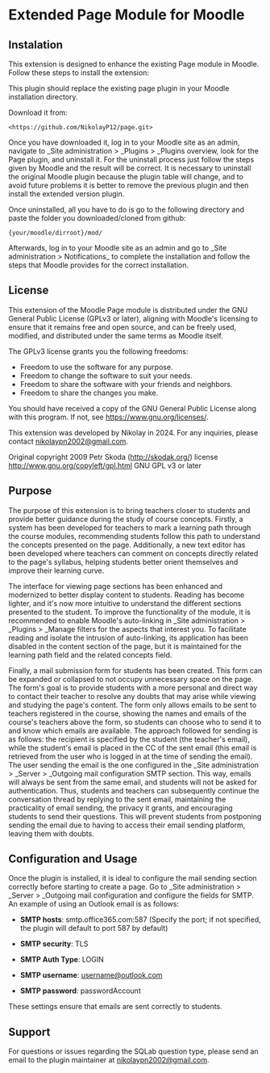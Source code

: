 # Extended Page Module for Moodle

## Instalation

This extension is designed to enhance the existing Page module in Moodle.
Follow these steps to install the extension:

This plugin should replace the existing page plugin in your Moodle installation directory.

Download it from:

    <https://github.com/NikolayP12/page.git>

Once you have downloaded it, log in to your Moodle site as an admin, navigate to \_Site administration > \_Plugins > \_Plugins overview, look for the Page plugin, and uninstall it. For the uninstall process just follow the steps given by Moodle and the result will be correct. It is necessary to uninstall the original Moodle plugin because the plugin table will change, and to avoid future problems it is better to remove the previous plugin and then install the extended version plugin.

Once uninstalled, all you have to do is go to the following directory and paste the folder you downloaded/cloned from github:

    {your/moodle/dirroot}/mod/

Afterwards, log in to your Moodle site as an admin and go to \_Site administration >
Notifications\_ to complete the installation and follow the steps that Moodle provides for the correct installation.

## License

This extension of the Moodle Page module is distributed under the GNU General Public License (GPLv3 or later), aligning with Moodle's licensing to ensure that it remains free and open source, and can be freely used, modified, and distributed under the same terms as Moodle itself.

The GPLv3 license grants you the following freedoms:

- Freedom to use the software for any purpose.
- Freedom to change the software to suit your needs.
- Freedom to share the software with your friends and neighbors.
- Freedom to share the changes you make.

You should have received a copy of the GNU General Public License along with this program.
If not, see <https://www.gnu.org/licenses/>.

This extension was developed by Nikolay in 2024. For any inquiries, please contact nikolaypn2002@gmail.com.

Original copyright 2009 Petr Skoda (http://skodak.org/)
license http://www.gnu.org/copyleft/gpl.html GNU GPL v3 or later

## Purpose

The purpose of this extension is to bring teachers closer to students and provide better guidance during the study of course concepts. Firstly, a system has been developed for teachers to mark a learning path through the course modules, recommending students follow this path to understand the concepts presented on the page. Additionally, a new text editor has been developed where teachers can comment on concepts directly related to the page's syllabus, helping students better orient themselves and improve their learning curve.

The interface for viewing page sections has been enhanced and modernized to better display content to students. Reading has become lighter, and it's now more intuitive to understand the different sections presented to the student. To improve the functionality of the module, it is recommended to enable Moodle's auto-linking in \_Site administration > \_Plugins > \_Manage filters for the aspects that interest you. To facilitate reading and isolate the intrusion of auto-linking, its application has been disabled in the content section of the page, but it is maintained for the learning path field and the related concepts field.

Finally, a mail submission form for students has been created. This form can be expanded or collapsed to not occupy unnecessary space on the page. The form's goal is to provide students with a more personal and direct way to contact their teacher to resolve any doubts that may arise while viewing and studying the page's content. The form only allows emails to be sent to teachers registered in the course, showing the names and emails of the course's teachers above the form, so students can choose who to send it to and know which emails are available. The approach followed for sending is as follows: the recipient is specified by the student (the teacher's email), while the student's email is placed in the CC of the sent email (this email is retrieved from the user who is logged in at the time of sending the email). The user sending the email is the one configured in the \_Site administration > \_Server > \_Outgoing mail configuration SMTP section. This way, emails will always be sent from the same email, and students will not be asked for authentication. Thus, students and teachers can subsequently continue the conversation thread by replying to the sent email, maintaining the practicality of email sending, the privacy it grants, and encouraging students to send their questions. This will prevent students from postponing sending the email due to having to access their email sending platform, leaving them with doubts.

## Configuration and Usage

Once the plugin is installed, it is ideal to configure the mail sending section correctly before starting to create a page. Go to \_Site administration > \_Server > \_Outgoing mail configuration and configure the fields for SMTP. An example of using an Outlook email is as follows:

- **SMTP hosts**: smtp.office365.com:587 (Specify the port; if not specified, the plugin will default to port 587 by default)

- **SMTP security**: TLS

- **SMTP Auth Type**: LOGIN

- **SMTP username**: username@outlook.com

- **SMTP password**: passwordAccount

These settings ensure that emails are sent correctly to students.

## Support

For questions or issues regarding the SQLab question type, please send an email to the plugin maintainer at nikolaypn2002@gmail.com.

